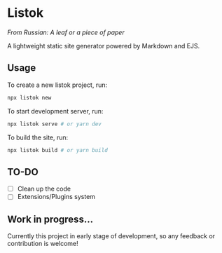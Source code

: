 # Listok
*From Russian: A leaf or a piece of paper*

A lightweight static site generator powered by Markdown and EJS.

## Usage
To create a new listok project, run:
```bash
npx listok new
```

To start development server, run:
```bash
npx listok serve # or yarn dev
```

To build the site, run:
```bash
npx listok build # or yarn build
```

## TO-DO
- [ ] Clean up the code
- [ ] Extensions/Plugins system

## Work in progress...
Currently this project in early stage of development, so any feedback or contribution is welcome!
